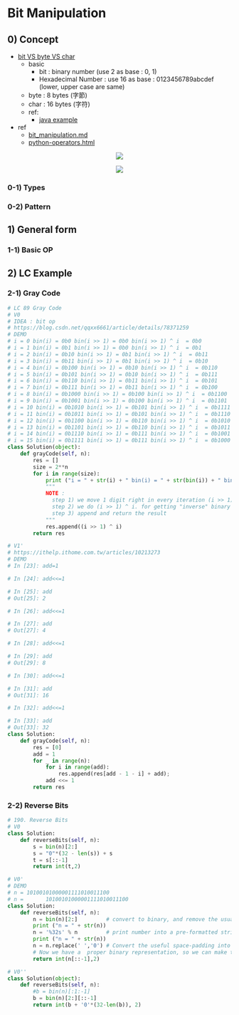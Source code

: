 # Bit Manipulation 

## 0) Concept
- [bit VS byte VS char](http://web.ntnu.edu.tw/~algo/Bit.html)
    - basic
        - bit : binary number (use 2 as base : 0, 1)
        - Hexadecimal Number : use 16 as base : 0123456789abcdef (lower, upper case are same)
    - byte : 8 bytes (字節)
    - char : 16 bytes (字符)
    - ref:
        - [java example](https://github.com/yennanliu/JavaHelloWorld/blob/main/src/main/java/Advances/IOFlow/demo1.java#L25)
- ref
    - [bit_manipulation.md](https://github.com/yennanliu/CS_basics/blob/master/doc/bit_manipulation.md)
    - [python-operators.html](https://www.runoob.com/python/python-operators.html)

<p align="center"><img src ="https://github.com/yennanliu/CS_basics/blob/master/doc/pic/bit_basic1.png" ></p>
<p align="center"><img src ="https://github.com/yennanliu/CS_basics/blob/master/doc/pic/bit_basic2.png" ></p>

### 0-1) Types

### 0-2) Pattern

## 1) General form

### 1-1) Basic OP

## 2) LC Example

### 2-1) Gray Code
```python
# LC 89 Gray Code
# V0
# IDEA : bit op
# https://blog.csdn.net/qqxx6661/article/details/78371259
# DEMO
# i = 0 bin(i) = 0b0 bin(i >> 1) = 0b0 bin(i >> 1) ^ i  = 0b0
# i = 1 bin(i) = 0b1 bin(i >> 1) = 0b0 bin(i >> 1) ^ i  = 0b1
# i = 2 bin(i) = 0b10 bin(i >> 1) = 0b1 bin(i >> 1) ^ i  = 0b11
# i = 3 bin(i) = 0b11 bin(i >> 1) = 0b1 bin(i >> 1) ^ i  = 0b10
# i = 4 bin(i) = 0b100 bin(i >> 1) = 0b10 bin(i >> 1) ^ i  = 0b110
# i = 5 bin(i) = 0b101 bin(i >> 1) = 0b10 bin(i >> 1) ^ i  = 0b111
# i = 6 bin(i) = 0b110 bin(i >> 1) = 0b11 bin(i >> 1) ^ i  = 0b101
# i = 7 bin(i) = 0b111 bin(i >> 1) = 0b11 bin(i >> 1) ^ i  = 0b100
# i = 8 bin(i) = 0b1000 bin(i >> 1) = 0b100 bin(i >> 1) ^ i  = 0b1100
# i = 9 bin(i) = 0b1001 bin(i >> 1) = 0b100 bin(i >> 1) ^ i  = 0b1101
# i = 10 bin(i) = 0b1010 bin(i >> 1) = 0b101 bin(i >> 1) ^ i  = 0b1111
# i = 11 bin(i) = 0b1011 bin(i >> 1) = 0b101 bin(i >> 1) ^ i  = 0b1110
# i = 12 bin(i) = 0b1100 bin(i >> 1) = 0b110 bin(i >> 1) ^ i  = 0b1010
# i = 13 bin(i) = 0b1101 bin(i >> 1) = 0b110 bin(i >> 1) ^ i  = 0b1011
# i = 14 bin(i) = 0b1110 bin(i >> 1) = 0b111 bin(i >> 1) ^ i  = 0b1001
# i = 15 bin(i) = 0b1111 bin(i >> 1) = 0b111 bin(i >> 1) ^ i  = 0b1000
class Solution(object):
    def grayCode(self, n):
        res = []
        size = 2**n
        for i in range(size):
            print ("i = " + str(i) + " bin(i) = " + str(bin(i)) + " bin(i >> 1) = " + str(bin(i >> 1))  + " bin(i >> 1) ^ i  = " + str( bin((i >> 1) ^ i) )  )
            """
            NOTE : 
              step 1) we move 1 digit right in every iteration (i >> 1), for keep adding space
              step 2) we do (i >> 1) ^ i. for getting "inverse" binary code with i
              step 3) append and return the result 
            """
            res.append((i >> 1) ^ i)
        return res

# V1'
# https://ithelp.ithome.com.tw/articles/10213273
# DEMO
# In [23]: add=1

# In [24]: add<<=1

# In [25]: add
# Out[25]: 2

# In [26]: add<<=1

# In [27]: add
# Out[27]: 4

# In [28]: add<<=1

# In [29]: add
# Out[29]: 8

# In [30]: add<<=1

# In [31]: add
# Out[31]: 16

# In [32]: add<<=1

# In [33]: add
# Out[33]: 32
class Solution:
    def grayCode(self, n):
        res = [0]
        add = 1
        for _ in range(n):
            for i in range(add):
                res.append(res[add - 1 - i] + add);
            add <<= 1
        return res
```

### 2-2) Reverse Bits
```python
# 190. Reverse Bits
# V0
class Solution:
    def reverseBits(self, n):
        s = bin(n)[2:]
        s = "0"*(32 - len(s)) + s
        t = s[::-1]
        return int(t,2)

# V0'
# DEMO
# n = 10100101000001111010011100
# n =       10100101000001111010011100
class Solution:
    def reverseBits(self, n):
        n = bin(n)[2:]         # convert to binary, and remove the usual 0b prefix
        print ("n = " + str(n))
        n = '%32s' % n         # print number into a pre-formatted string with space-padding
        print ("n = " + str(n))
        n = n.replace(' ','0') # Convert the useful space-padding into zeros
        # Now we have a  proper binary representation, so we can make the final transformation
        return int(n[::-1],2)

# V0'' 
class Solution(object):
    def reverseBits(self, n):
        #b = bin(n)[:1:-1]
        b = bin(n)[2:][::-1]
        return int(b + '0'*(32-len(b)), 2)
```